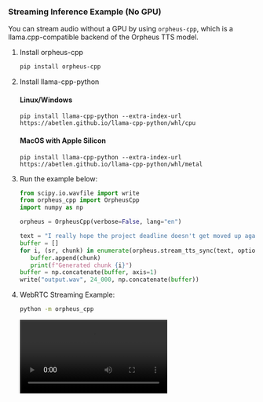 
### Streaming Inference Example (No GPU)

You can stream audio without a GPU by using `orpheus-cpp`, which is a llama.cpp-compatible backend of the Orpheus TTS model.

1. Install orpheus-cpp
   ```bash
   pip install orpheus-cpp
   ```
2. Install llama-cpp-python
   #### Linux/Windows
   ```console
   pip install llama-cpp-python --extra-index-url https://abetlen.github.io/llama-cpp-python/whl/cpu
   ```

   #### MacOS with Apple Silicon
   ```console
   pip install llama-cpp-python --extra-index-url https://abetlen.github.io/llama-cpp-python/whl/metal
   ```
3. Run the example below:
   ```python
   from scipy.io.wavfile import write
   from orpheus_cpp import OrpheusCpp
   import numpy as np

   orpheus = OrpheusCpp(verbose=False, lang="en")

   text = "I really hope the project deadline doesn't get moved up again."
   buffer = []
   for i, (sr, chunk) in enumerate(orpheus.stream_tts_sync(text, options={"voice_id": "tara"})):
      buffer.append(chunk)
      print(f"Generated chunk {i}")
   buffer = np.concatenate(buffer, axis=1)
   write("output.wav", 24_000, np.concatenate(buffer))
   ```
4. WebRTC Streaming Example:
   ```bash
   python -m orpheus_cpp
   ```
   <video src="https://github.com/user-attachments/assets/54dfffc9-1981-4d12-b4d1-eb68ab27e5ad" controls style="text-align: center">></video>
